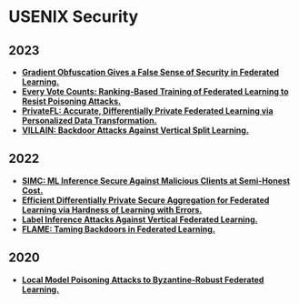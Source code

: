 # USENIX Security

## 2023

- **[Gradient Obfuscation Gives a False Sense of Security in Federated Learning.](https://www.usenix.org/system/files/sec23summer_372-yue-prepub.pdf)**
- **[Every Vote Counts: Ranking-Based Training of Federated Learning to Resist Poisoning Attacks.](https://www.usenix.org/system/files/sec23fall-prepub-475-mozaffari.pdf)**
- **[PrivateFL: Accurate, Differentially Private Federated Learning via Personalized Data Transformation.](https://www.usenix.org/system/files/sec23fall-prepub-427-yang-yuchen.pdf)**
- **[VILLAIN: Backdoor Attacks Against Vertical Split Learning.](https://www.usenix.org/system/files/usenixsecurity23-bai.pdf)**

## 2022

- **[SIMC: ML Inference Secure Against Malicious Clients at Semi-Honest Cost.](https://www.usenix.org/system/files/sec22-chandran.pdf)**
- **[Efficient Differentially Private Secure Aggregation for Federated Learning via Hardness of Learning with Errors.](https://www.usenix.org/system/files/sec22-stevens.pdf)**
- **[Label Inference Attacks Against Vertical Federated Learning.](https://www.usenix.org/system/files/sec22-fu-chong.pdf)**
- **[FLAME: Taming Backdoors in Federated Learning.](https://www.usenix.org/system/files/sec22-nguyen.pdf)**

## 2020

- **[Local Model Poisoning Attacks to Byzantine-Robust Federated Learning.](https://www.usenix.org/system/files/sec20-fang.pdf)**
